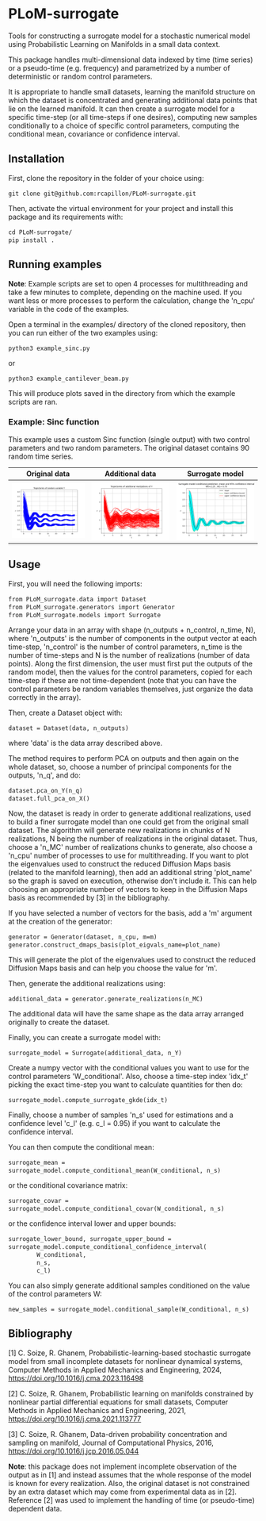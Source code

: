 # PLoM-surrogate
Tools for constructing a surrogate model for a stochastic numerical model using Probabilistic Learning on Manifolds
in a small data context.

This package handles multi-dimensional data indexed by time (time series) or a pseudo-time (e.g. frequency) and 
parametrized by a number of deterministic or random control parameters.

It is appropriate to handle small datasets, learning the manifold structure on which the dataset is
concentrated and generating additional data points that lie on the learned manifold. It can then create a surrogate
model for a specific time-step (or all time-steps if one desires), computing new samples conditionally to a choice
of specific control parameters, computing the conditional mean, covariance or confidence interval.

## Installation
First, clone the repository in the folder of your choice using:
```
git clone git@github.com:rcapillon/PLoM-surrogate.git
```
Then, activate the virtual environment for your project and install this package and its requirements with:
```
cd PLoM-surrogate/
pip install .
```

## Running examples
**Note**: Example scripts are set to open 4 processes for multithreading and take a few minutes to complete, depending
on the machine used. If you want less or more processes to perform the calculation, change the 'n_cpu' variable in the
code of the examples.

Open a terminal in the examples/ directory of the cloned repository, then you can run either of the two examples using:
```
python3 example_sinc.py
```
or
```
python3 example_cantilever_beam.py
```
This will produce plots saved in the directory from which the example scripts are ran.

### Example: Sinc function
This example uses a custom Sinc function (single output) with two control parameters and two random parameters. 
The original dataset contains 90 random time series.

|                                                   Original data                                                   |                                                Additional data                                                |                                                     Surrogate model                                                      |
|:-----------------------------------------------------------------------------------------------------------------:|:-------------------------------------------------------------------------------------------------------------:|:------------------------------------------------------------------------------------------------------------------------:|
| <img src="https://github.com/rcapillon/PLoM-surrogate/blob/main/readme_files/sinc_original_data.png" width="400"> | <img src="https://github.com/rcapillon/PLoM-surrogate/blob/main/readme_files/sinc_mcmc_data.png" width="400"> | <img src="https://github.com/rcapillon/PLoM-surrogate/blob/main/readme_files/sinc_surrogate_timeseries.png" width="400"> |

## Usage
First, you will need the following imports:
```
from PLoM_surrogate.data import Dataset
from PLoM_surrogate.generators import Generator
from PLoM_surrogate.models import Surrogate
```
Arrange your data in an array with shape (n_outputs + n_control, n_time, N), where 'n_outputs' is the number of 
components in the output vector at each time-step, 'n_control' is the number of control parameters, n_time is the number
of time-steps and N is the number of realizations (number of data points). Along the first dimension, the user must 
first put the outputs of the random model, then the values for the control parameters, copied for each time-step if
these are not time-dependent (note that you can have the control parameters be random variables themselves, just
organize the data correctly in the array).

Then, create a Dataset object with:
```
dataset = Dataset(data, n_outputs)
```
where 'data' is the data array described above.

The method requires to perform PCA on outputs and then again on the whole dataset, so, choose a number of principal 
components for the outputs, 'n_q', and do:
```
dataset.pca_on_Y(n_q)
dataset.full_pca_on_X()
```

Now, the dataset is ready in order to generate additional realizations, used to build a finer surrogate model than one
could get from the original small dataset. The algorithm will generate new realizations in chunks of N realizations, N
being the number of realizations in the original dataset. Thus, choose a 'n_MC' number of realizations chunks to 
generate, also choose a 'n_cpu' number of processes to use for multithreading. If you want to plot the eigenvalues used
to construct the reduced Diffusion Maps basis (related to the manifold learning), then add an additional string 
'plot_name' so the graph is saved on execution, otherwise don't include it. This can help choosing an appropriate number
of vectors to keep in the Diffusion Maps basis as recommended by [3] in the bibliography. 

If you have selected a number of vectors for the basis, add a 'm' argument at the creation of the generator:
```
generator = Generator(dataset, n_cpu, m=m)
generator.construct_dmaps_basis(plot_eigvals_name=plot_name)
```
This will generate the plot of the eigenvalues used to construct the reduced Diffusion Maps basis and can help you
choose the value for 'm'.

Then, generate the additional realizations using:
```
additional_data = generator.generate_realizations(n_MC)
```
The additional data will have the same shape as the data array arranged originally to create the dataset.

Finally, you can create a surrogate model with:
```
surrogate_model = Surrogate(additional_data, n_Y)
```
Create a numpy vector with the conditional values you want to use for the control parameters 'W_conditional'.
Also, choose a time-step index 'idx_t' picking the exact time-step you want to calculate quantities for then do:
```
surrogate_model.compute_surrogate_gkde(idx_t)
```
Finally, choose a number of samples 'n_s' used for estimations and a confidence level 'c_l' (e.g. c_l = 0.95) if you 
want to calculate the confidence interval.

You can then compute the conditional mean:
```
surrogate_mean = surrogate_model.compute_conditional_mean(W_conditional, n_s)
```
or the conditional covariance matrix:
```
surrogate_covar = surrogate_model.compute_conditional_covar(W_conditional, n_s)
```
or the confidence interval lower and upper bounds:
```
surrogate_lower_bound, surrogate_upper_bound = surrogate_model.compute_conditional_confidence_interval(
        W_conditional,
        n_s,
        c_l)
```
You can also simply generate additional samples conditioned on the value of the control parameters W:
```
new_samples = surrogate_model.conditional_sample(W_conditional, n_s)
```

## Bibliography
[1] C. Soize, R. Ghanem, 
Probabilistic-learning-based stochastic surrogate model from small incomplete datasets for nonlinear dynamical systems, 
Computer Methods in Applied Mechanics and Engineering, 2024, https://doi.org/10.1016/j.cma.2023.116498

[2] C. Soize, R. Ghanem, Probabilistic learning on manifolds constrained by nonlinear partial differential equations 
for small datasets, Computer Methods in Applied Mechanics and Engineering, 2021, 
https://doi.org/10.1016/j.cma.2021.113777

[3] C. Soize, R. Ghanem,
Data-driven probability concentration and sampling on manifold, Journal of Computational Physics, 2016,
https://doi.org/10.1016/j.jcp.2016.05.044

**Note**: this package does not implement incomplete observation of the output as in [1] and instead assumes that the
whole response of the model is known for every realization. Also, the original dataset is not constrained by an extra
dataset which may come from experimental data as in [2]. Reference [2] was used to implement the handling of time (or 
pseudo-time) dependent data.